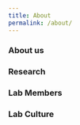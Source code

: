 ```yaml
---
title: About
permalink: /about/
---
```


### About us


### Research

### Lab Members


### Lab Culture


